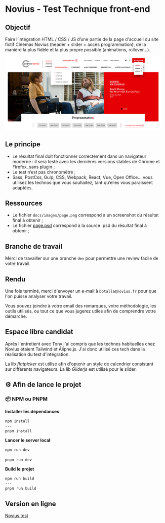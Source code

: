 # Novius - Test Technique front-end

## Objectif

Faire l’intégration HTML / CSS / JS d’une partie de la page d'accueil du site fictif Cinémas Novius (header + slider + accès programmation), de la manière la plus fidèle et la plus propre possible (animations, rollover…).

![Preview du site à intégrer](docs/images/page.png)

## Le principe

* Le résultat final doit fonctionner correctement dans un navigateur moderne : il sera testé avec les dernières versions stables de Chrome et Firefox, sans plugin ;
* Le test n’est pas chronométré ;
* Sass, PostCss, Gulp, CSS, Webpack, React, Vue, Open Office... vous utilisez les technos que vous souhaitez, tant qu’elles vous paraissent adaptées.

## Ressources

* Le fichier `docs/images/page.png` correspond à un screenshot du résultat final à obtenir ;
* Le fichier [page.psd](https://drive.google.com/file/d/1dIQ5H9Trkpk_mCpT-_ZsR2sNz0gT1U4c/view?usp=sharing) correspond à la source .psd du résultat final à obtenir ;


## Branche de travail

Merci de travailler sur une branche `dev` pour permettre une review facile de votre travail.

## Rendu

Une fois terminé, merci d'envoyer un e-mail à `botalla@novius.fr` pour que l'on puisse analyser votre travail.

Vous pouvez joindre à votre email des remarques, votre méthodologie, les outils utilisés, ou tout ce que vous jugerez utiles afin de comprendre votre démarche.


## Espace libre candidat

Après l'entretient avec Tony j'ai compris que les technos habituelles chez Novius étaient Tailwind et Alipne.js. J'ai donc utilisé ces tech dans la réalisation du test d'intégration.

La lib *flatpicker* est utilisé afin d'optenir un style de calendrier consistant sur différents navigateurs.
La lib *Gliderjs* est utilisé pour le slider.

## ⚙️ Afin de lance le projet


### 📦 NPM ou PNPM
**Installer les dépendances**
```
npm install
---
pnpm install
```

**Lancer le server local**

```
npm run dev
---
pnpm run dev
```

**Build le projet**

```
npm run build
---
pnpm run build
```

## Version en ligne
[Novius test](https://noviustest.vercel.app/)